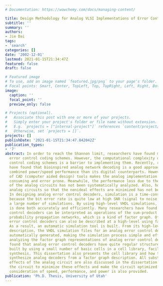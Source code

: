 ```yaml
---
# Documentation: https://wowchemy.com/docs/managing-content/

title: Design Methodology for Analog VLSI Implementations of Error Control Decoders
subtitle: ''
summary: ''
authors:
- Jie Dai
tags:
- 'search'
categories: []
date: '2002-12-01'
lastmod: 2021-01-15T21:34:47Z
featured: false
draft: false

# Featured image
# To use, add an image named `featured.jpg/png` to your page's folder.
# Focal points: Smart, Center, TopLeft, Top, TopRight, Left, Right, BottomLeft, Bottom, BottomRight.
image:
  caption: ''
  focal_point: ''
  preview_only: false

# Projects (optional).
#   Associate this post with one or more of your projects.
#   Simply enter your project's folder or file name without extension.
#   E.g. `projects = ["internal-project"]` references `content/project/deep-learning/index.md`.
#   Otherwise, set `projects = []`.
projects: []
publishDate: '2021-01-15T21:34:47.842042Z'
publication_types:
- '7'
abstract: In order to reach the Shannon limit, researchers have found more efficient
  error control coding schemes. However, the computational complexity of such error
  control coding schemes is a barrier to implementing them. Recently, researchers
  have found that bioinspired analog network decoding is a good approach with better
  combined power/speed performance than its digital counterparts. However, the lack
  of CAD (computer aided design) tools makes the analog implementation quite time
  consuming and error prone. Meanwhile, the performance loss due to the nonidealities
  of the analog circuits has not been systematically analyzed. Also, how to organize
  analog circuits so that the nonideal effects are minimized has not been discussed.
  In designing analog error control decoders, simulation is a time-consuming task
  because the bit error rate is quite low at high SNR (signal to noise ratio), requiring
  a large number of simulations. By using high-level VHDL simulations, the simulation
  is done both accurately and efficiently. Many researchers have found that error
  control decoders can be interpreted as operations of the sum-product algorithm on
  probability propagation networks, which is a kind of factor graph. Of course, analog
  error control decoders can also be described at a high-level using factor graphs.
  As a result, an automatic simulation tool is built. From its high-level factor graph
  description, the VHDL simulation files for an analog error control decoder can be
  automatically generated, making the simulation process simple and efficient. After
  analyzing the factor graph representations of analog error control decoders, we
  found that analog error control decoders have quite regular structures and can be
  built by using a small number of basic cells in a cell library, facilitating automatic
  synthesis. This dissertation also presents the cell library and how to automatically
  synthesize analog decoders from a factor graph description. All substantial nonideal
  effects of the analog circuit are also discussed in the dissertation. How to organize
  the circuit to minimize these effects and make the circuit optimized in a combined
  consideration of speed, performance, and power is also provided.
publication: 'Ph.D. Thesis, University of Utah'
---
```

